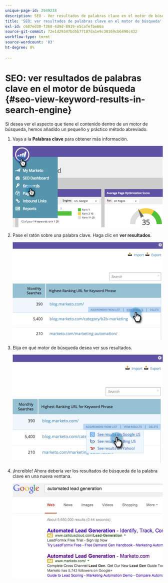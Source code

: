 ```yaml
---
unique-page-id: 2949238
description: SEO - Ver resultados de palabras clave en el motor de búsqueda - Documentos de Marketo - Documentación del producto
title: 'SEO: ver resultados de palabras clave en el motor de búsqueda'
exl-id: c687ed30-f368-4d9d-8919-e5cafefbe66a
source-git-commit: 72e1d29347bd5b77107da1e9c30169cb6490c432
workflow-type: tm+mt
source-wordcount: '83'
ht-degree: 0%

---
```


# SEO: ver resultados de palabras clave en el motor de búsqueda {#seo-view-keyword-results-in-search-engine}

Si desea ver el aspecto que tiene el contenido dentro de un motor de búsqueda, hemos añadido un pequeño y práctico método abreviado.

1. Vaya a la **Palabras clave** para obtener más información.

   ![](assets/image2014-9-18-13-3a33-3a58.png)

1. Pase el ratón sobre una palabra clave. Haga clic en **ver resultados**.

   ![](assets/image2014-9-18-13-3a34-3a2.png)

1. Elija en qué motor de búsqueda desea ver sus resultados.

   ![](assets/image2014-9-18-13-3a34-3a16.png)

1. ¡Increíble! Ahora debería ver los resultados de búsqueda de la palabra clave en una nueva ventana.

   ![](assets/image2014-9-18-13-3a34-3a24.png)
